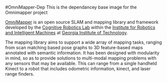 #OmniMapper-Dep
This is the dependancey base image for the Omnimapper project

[OmniMapper](https://github.com/CognitiveRobotics/omnimapper) is an open source SLAM and mapping library and framework developed by the [Cognitive Robotics Lab](http://cogrob.org) within the [Institute for Robotics and Intelligent Machines](http://www.robotics.gatech.edu) at [Georgia Institute of Technology](http://www.gatech.edu). 

The mapping library aims to support a wide array of mapping tasks, ranging from scan matching based pose graphs to 3D feature-based maps annotated with semantic information. It has been designed with modularity in mind, so as to provide solutions to multi-modal mapping problems with any sensors that may be available. This can range from a single handheld Kinect to a robot that includes odometric information, kinect, and laser range finders.